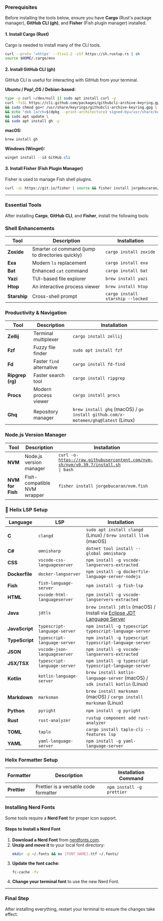 ### Prerequisites
Before installing the tools below, ensure you have **Cargo** (Rust's package manager), **GitHub CLI (gh)**, and **Fisher** (Fish plugin manager) installed.

#### **1. Install Cargo (Rust)**
Cargo is needed to install many of the CLI tools.
```sh
curl --proto '=https' --tlsv1.2 -sSf https://sh.rustup.rs | sh
source $HOME/.cargo/env
```

#### **2. Install GitHub CLI (gh)**
GitHub CLI is useful for interacting with GitHub from your terminal.

**Ubuntu / Pop!_OS / Debian-based:**
```sh
type -p curl >/dev/null || sudo apt install curl -y
curl -fsSL https://cli.github.com/packages/githubcli-archive-keyring.gpg | sudo dd of=/usr/share/keyrings/githubcli-archive-keyring.gpg \
&& sudo chmod go+r /usr/share/keyrings/githubcli-archive-keyring.gpg \
&& echo "deb [arch=$(dpkg --print-architecture) signed-by=/usr/share/keyrings/githubcli-archive-keyring.gpg] https://cli.github.com/packages stable main" | sudo tee /etc/apt/sources.list.d/github-cli.list > /dev/null \
&& sudo apt update \
&& sudo apt install gh -y
```

**macOS:**
```sh
brew install gh
```

**Windows (Winget):**
```powershell
winget install --id GitHub.cli
```

#### **3. Install Fisher (Fish Plugin Manager)**
Fisher is used to manage Fish shell plugins.
```sh
curl -sL https://git.io/fisher | source && fisher install jorgebucaran/fisher
```

---

### Essential Tools
After installing **Cargo**, **GitHub CLI**, and **Fisher**, install the following tools:

### Shell Enhancements
| Tool  | Description | Installation |
|--------|------------|--------------|
| **Zoxide** | Smarter `cd` command (jump to directories quickly) | `cargo install zoxide` |
| **Exa** | Modern `ls` replacement | `cargo install exa` |
| **Bat** | Enhanced `cat` command | `cargo install bat` |
| **Yazi** | TUI-based file explorer | `brew install yazi` |
| **Htop** | An interactive process viewer | `brew install htop` |
| **Starship** | Cross-shell prompt | `cargo install starship --locked` |

### Productivity & Navigation
| Tool  | Description | Installation |
|--------|------------|--------------|
| **Zellij** | Terminal multiplexer | `cargo install zellij` |
| **Fzf** | Fuzzy file finder | `sudo apt install fzf` |
| **Fd** | Faster `find` alternative | `cargo install fd-find` |
| **Ripgrep (rg)** | Faster search tool | `cargo install ripgrep` |
| **Procs** | Modern process viewer | `cargo install procs` |
| **Ghq** | Repository manager | `brew install ghq` (macOS) / `go install github.com/x-motemen/ghq@latest` (Linux) |

### Node.js Version Manager
| Tool  | Description | Installation |
|--------|------------|--------------|
| **NVM** | Node.js version manager | <code>curl -o- https://raw.githubusercontent.com/nvm-sh/nvm/v0.39.7/install.sh \| bash</code> |
| **NVM for Fish** | Fish-compatible NVM wrapper | `fisher install jorgebucaran/nvm.fish` |

### 🧬 Helix LSP Setup

| Language  | LSP | Installation |
|-----------|-----|-------------|
| **C** | `clangd` | `sudo apt install clangd` (Linux) / `brew install llvm` (macOS) |
| **C#** | `omnisharp` | `dotnet tool install --global omnisharp` |
| **CSS** | `vscode-css-languageserver` | `npm install -g vscode-langservers-extracted` |
| **Dockerfile** | `docker-langserver` | `npm install -g dockerfile-language-server-nodejs` |
| **Fish** | `fish-language-server` | `npm install -g fish-lsp` |
| **HTML** | `vscode-html-languageserver` | `npm install -g vscode-langservers-extracted` |
| **Java** | `jdtls` | `brew install jdtls` (macOS) / Install via [Eclipse JDT Language Server](https://github.com/eclipse-jdtls/eclipse.jdt.ls) |
| **JavaScript** | `typescript-language-server` | `npm install -g typescript typescript-language-server` |
| **TypeScript** | `typescript-language-server` | `npm install -g typescript typescript-language-server` |
| **JSON** | `vscode-json-languageserver` | `npm install -g vscode-langservers-extracted` |
| **JSX/TSX** | `typescript-language-server` | `npm install -g typescript typescript-language-server` |
| **Kotlin** | `kotlin-language-server` | `brew install kotlin-language-server` (macOS) / `sdk install kotlin` (Linux) |
| **Markdown** | `marksman` | `brew install marksman` (macOS) / `cargo install marksman` (Linux) |
| **Python** | `pyright` | `npm install -g pyright` |
| **Rust** | `rust-analyzer` | `rustup component add rust-analyzer` |
| **TOML** | `taplo` | `cargo install taplo-cli --features lsp` |
| **YAML** | `yaml-language-server` | `npm install -g yaml-language-server` |

### Helix Formatter Setup

| Formatter  | Description | Installation Command |
|------------|------------|-----------------------|
| **Prettier** | Prettier is a versatile code formatter | `npm install -g prettier` |

### Installing Nerd Fonts
Some tools require a **Nerd Font** for proper icon support.

#### Steps to Install a Nerd Font
1. **Download a Nerd Font** from [nerdfonts.com](http://nerdfonts.com/).
2. **Unzip and move it** to your local font directory:
   ```sh
   mkdir -p ~/.fonts && mv [FONT_NAME].ttf ~/.fonts/
   ```
3. **Update the font cache**:
   ```sh
   fc-cache -fv
   ```
4. **Change your terminal font** to use the new Nerd Font.

---

### Final Step
After installing everything, restart your terminal to ensure the changes take effect.


